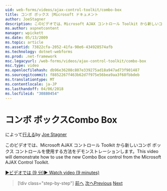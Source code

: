 ```yaml
---
uid: web-forms/videos/ajax-control-toolkit/combo-box
title: コンボ ボックス |Microsoft ドキュメント
author: JoeStagner
description: このビデオでは、Microsoft AJAX コントロール Toolkit から新しいコンボ ボックス コントロールを使用する方法をデモンストレーションします。
ms.author: aspnetcontent
manager: wpickett
ms.date: 05/13/2009
ms.topic: article
ms.assetid: 73822cfa-2052-41fa-98e6-434928574afb
ms.technology: dotnet-webforms
ms.prod: .net-framework
msc.legacyurl: /web-forms/videos/ajax-control-toolkit/combo-box
msc.type: video
ms.openlocfilehash: db96e36208c807e339275ad18a947ad73f901487
ms.sourcegitcommit: f8852267f463b62d7f975e56bea9aa3f68fbbdeb
ms.translationtype: MT
ms.contentlocale: ja-JP
ms.lasthandoff: 04/06/2018
ms.locfileid: "30880454"
---
```

<a name="combo-box"></a><span data-ttu-id="8b9ec-103">コンボ ボックス</span><span class="sxs-lookup"><span data-stu-id="8b9ec-103">Combo Box</span></span>
====================
<span data-ttu-id="8b9ec-104">によって[行える](https://github.com/JoeStagner)</span><span class="sxs-lookup"><span data-stu-id="8b9ec-104">by [Joe Stagner](https://github.com/JoeStagner)</span></span>

<span data-ttu-id="8b9ec-105">このビデオでは、Microsoft AJAX コントロール Toolkit から新しいコンボ ボックス コントロールを使用する方法をデモンストレーションします。</span><span class="sxs-lookup"><span data-stu-id="8b9ec-105">This video will demonstrate how to use the new Combo Box control from the Microsoft AJAX Control Toolkit.</span></span>

[<span data-ttu-id="8b9ec-106">&#9654;ビデオでは (9 分)</span><span class="sxs-lookup"><span data-stu-id="8b9ec-106">&#9654; Watch video (9 minutes)</span></span>](https://channel9.msdn.com/Blogs/ASP-NET-Site-Videos/combo-box)

> [!div class="step-by-step"]
> <span data-ttu-id="8b9ec-107">[前へ](color-picker.md)
> [次へ](editor-control.md)</span><span class="sxs-lookup"><span data-stu-id="8b9ec-107">[Previous](color-picker.md)
[Next](editor-control.md)</span></span>
